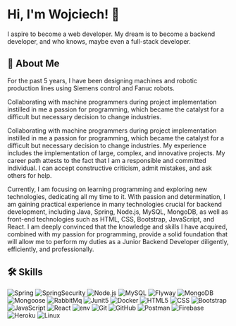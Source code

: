 # Hi, I'm Wojciech! 👋

I aspire to become a web developer. My dream is to become a backend developer, and who knows, maybe even a full-stack developer.

## 🚀 About Me

For the past 5 years, I have been designing machines and robotic production lines using Siemens control and Fanuc robots. 

Collaborating with machine programmers during project implementation instilled in me a passion for programming, which became the catalyst for a difficult but necessary decision to change industries.

Collaborating with machine programmers during project implementation instilled in me a passion for programming, which became the catalyst for a difficult but necessary decision to change industries. 
My experience includes the implementation of large, complex, and innovative projects. My career path attests to the fact that I am a responsible and committed individual. I can accept constructive criticism, admit mistakes, and ask others for help.

Currently, I am focusing on learning programming and exploring new technologies, dedicating all my time to it. With passion and determination, I am gaining practical experience in many technologies crucial for backend development, including Java, Spring, Node.js, MySQL, MongoDB, as well as front-end technologies such as HTML, CSS, Bootstrap, JavaScript, and React. I am deeply convinced that the knowledge and skills I have acquired, combined with my passion for programming, provide a solid foundation that will allow me to perform my duties as a Junior Backend Developer diligently, efficiently, and professionally.

## 🛠 Skills
![Spring](https://img.shields.io/badge/Spring-6DB33F.svg?style=for-the-badge&logo=Spring&logoColor=white) ![SpringSecurity](https://img.shields.io/badge/Spring%20Security-6DB33F.svg?style=for-the-badge&logo=Spring-Security&logoColor=white) ![Node.js](https://img.shields.io/badge/Node.js-339933.svg?style=for-the-badge&logo=nodedotjs&logoColor=white) ![MySQL](https://img.shields.io/badge/MySQL-4479A1.svg?style=for-the-badge&logo=MySQL&logoColor=white) ![Flyway](https://img.shields.io/badge/Flyway-CC0200.svg?style=for-the-badge&logo=Flyway&logoColor=white) ![MongoDB](https://img.shields.io/badge/MongoDB-47A248.svg?style=for-the-badge&logo=MongoDB&logoColor=white) ![Mongoose](https://img.shields.io/badge/Mongoose-880000.svg?style=for-the-badge&logo=Mongoose&logoColor=white) ![RabbitMq](https://img.shields.io/badge/RabbitMQ-FF6600.svg?style=for-the-badge&logo=RabbitMQ&logoColor=white) ![Junit5](https://img.shields.io/badge/JUnit5-25A162.svg?style=for-the-badge&logo=JUnit5&logoColor=white) ![Docker](https://img.shields.io/badge/Docker-2496ED.svg?style=for-the-badge&logo=Docker&logoColor=white) ![HTML5](https://img.shields.io/badge/HTML5-E34F26.svg?style=for-the-badge&logo=HTML5&logoColor=white) ![CSS](https://img.shields.io/badge/CSS3-1572B6.svg?style=for-the-badge&logo=CSS3&logoColor=white) ![Bootstrap](https://img.shields.io/badge/Bootstrap-7952B3.svg?style=for-the-badge&logo=Bootstrap&logoColor=white) ![JavaScript](https://img.shields.io/badge/JavaScript-F7DF1E.svg?style=for-the-badge&logo=JavaScript&logoColor=black) ![React](https://img.shields.io/badge/React-61DAFB.svg?style=for-the-badge&logo=React&logoColor=black) ![env](https://img.shields.io/badge/.ENV-ECD53F.svg?style=for-the-badge&logo=dotenv&logoColor=black) ![Git](https://img.shields.io/badge/Git-F05032.svg?style=for-the-badge&logo=Git&logoColor=white) ![GitHub](https://img.shields.io/badge/GitHub-181717.svg?style=for-the-badge&logo=GitHub&logoColor=white) ![Postman](https://img.shields.io/badge/Postman-FF6C37.svg?style=for-the-badge&logo=Postman&logoColor=white)  ![Firebase](https://img.shields.io/badge/Firebase-FFCA28.svg?style=for-the-badge&logo=Firebase&logoColor=black) ![Heroku](https://img.shields.io/badge/Heroku-430098.svg?style=for-the-badge&logo=Heroku&logoColor=white) ![Linux](https://img.shields.io/badge/Linux-FCC624.svg?style=for-the-badge&logo=Linux&logoColor=black)


